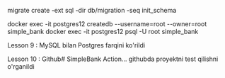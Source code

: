 migrate create -ext sql -dir db/migration -seq init_schema

docker exec -it postgres12 createdb --username=root --owner=root simple_bank
docker exec -it postgres12 psql -U root simple_bank


Lesson 9 : MySQL bilan Postgres farqini ko'rildi
 
Lesson 10 : Github# SimpleBank Action... githubda proyektni test qilishni o'rganildi
